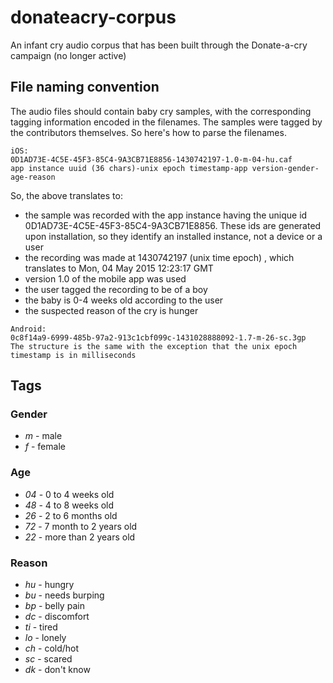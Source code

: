# donateacry-corpus
An infant cry audio corpus that has been built through the Donate-a-cry campaign (no longer active)

## File naming convention
The audio files should contain baby cry samples, with the corresponding tagging information encoded in the filenames. The samples were tagged by the contributors themselves. So here's how to parse the filenames.

```
iOS:
0D1AD73E-4C5E-45F3-85C4-9A3CB71E8856-1430742197-1.0-m-04-hu.caf
app instance uuid (36 chars)-unix epoch timestamp-app version-gender-age-reason
```
So, the above translates to:
- the sample was recorded with the app instance having the unique id 0D1AD73E-4C5E-45F3-85C4-9A3CB71E8856. These ids are generated upon installation, so they identify an installed instance, not a device or a user
- the recording was made at 1430742197 (unix time epoch) , which translates to Mon, 04 May 2015 12:23:17 GMT
- version 1.0 of the mobile app was used
- the user tagged the recording to be of a boy
- the baby is 0-4 weeks old according to the user
- the suspected reason of the cry is hunger

```
Android:
0c8f14a9-6999-485b-97a2-913c1cbf099c-1431028888092-1.7-m-26-sc.3gp
The structure is the same with the exception that the unix epoch timestamp is in milliseconds
```

## Tags
### Gender
- *m* - male
- *f* - female

### Age
- *04* - 0 to 4 weeks old
- *48* - 4 to 8 weeks old
- *26* - 2 to 6 months old
- *72* - 7 month to 2 years old
- *22* - more than 2 years old

### Reason
- *hu* - hungry
- *bu* - needs burping
- *bp* - belly pain
- *dc* - discomfort
- *ti* - tired
- *lo* - lonely
- *ch* - cold/hot
- *sc* - scared
- *dk* - don't know
